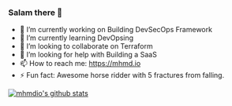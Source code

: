 ### Salam there 👋

- 🔭 I’m currently working on Building DevSecOps Framework
- 🌱 I’m currently learning DevOpsing
- 👯 I’m looking to collaborate on Terraform 
- 🤔 I’m looking for help with Building a SaaS
- 📫 How to reach me: https://mhmd.io
- ⚡ Fun fact: Awesome horse ridder with 5 fractures from falling.

<!--
**mhmdio/mhmdio** is a ✨ _special_ ✨ repository because its `README.md` (this file) appears on your GitHub profile.

Here are some ideas to get you started:

- 🔭 I’m currently working on ...
- 🌱 I’m currently learning ...
- 👯 I’m looking to collaborate on ...
- 🤔 I’m looking for help with ...
- 💬 Ask me about ...
- 📫 How to reach me: ...
- 😄 Pronouns: ...
- ⚡ Fun fact: ...
-->

[![mhmdio's github stats](https://github-readme-stats.vercel.app/api?username=mhmdio)](https://github.com/anuraghazra/github-readme-stats)
